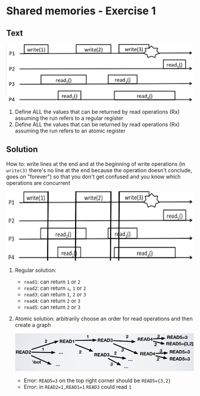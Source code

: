 # Shared memories - Exercise 1

## Text

![](../../res/img/113.png)

1. Define ALL the values that can be returned by read operations (Rx) assuming the run refers to a regular register
2. Define ALL the values that can be returned by read operations (Rx) assuming the run refers to an atomic register

## Solution

How to: write lines at the end and at the beginning of write operations (in `write(3)` there's no line at the end because the operation doesn't conclude, goes on "forever") so that you don't get confused and you know which operations are concurrent

![](../../res/img/114.png)

1. Regular solution:
   - `read1`: can return `1` or `2`
   - `read2`: can return `⊥`, `1` or `2`
   - `read3`: can return `1`, `2` or `3`
   - `read4`: can return `2` or `3`
   - `read5`: can return `2` or `3`
2. Atomic solution: arbitrarily choose an order for read operations and then create a graph

    ![](../../res/img/115.png)

    - Error: `READ5=3` on the top right corner should be `READ5={3,2}`
    - Error: in `READ2=1,READ1=1` `READ3` could read `1`
